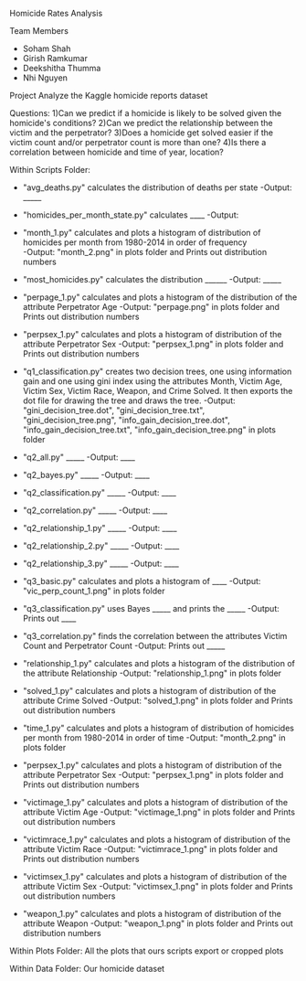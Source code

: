 Homicide Rates Analysis

Team Members
- Soham Shah
- Girish Ramkumar
- Deekshitha Thumma
- Nhi Nguyen

Project
Analyze the Kaggle homicide reports dataset

Questions:
1)Can we predict if a homicide is likely to be solved given the homicide's conditions?
2)Can we predict the relationship between the victim and the perpetrator?
3)Does a homicide get solved easier if the victim count and/or perpetrator count is more than one?
4)Is there a correlation between homicide and time of year, location?

Within Scripts Folder:
- "avg_deaths.py" calculates the distribution of deaths per state
    -Output: _____

- "homicides_per_month_state.py" calculates ____
    -Output: 

- "month_1.py" calculates and plots a histogram of distribution of homicides per month from 1980-2014 in order of frequency  
    -Output: "month_2.png" in plots folder and Prints out distribution numbers

- "most_homicides.py" calculates the distribution ______
    -Output: _____

- "perpage_1.py" calculates  and plots a histogram of the distribution of the attribute Perpetrator Age
   -Output: "perpage.png" in plots folder and Prints out distribution numbers 

- "perpsex_1.py" calculates and plots a histogram of distribution of the attribute Perpetrator Sex
   -Output: "perpsex_1.png" in plots folder and Prints out distribution numbers

- "q1_classification.py" creates two decision trees, one using information gain and one using gini index using the attributes Month, Victim Age, Victim Sex, Victim Race, Weapon, and Crime Solved. It then exports the dot file for drawing the tree and draws the tree.
   -Output: "gini_decision_tree.dot", "gini_decision_tree.txt", "gini_decision_tree.png", "info_gain_decision_tree.dot", "info_gain_decision_tree.txt", "info_gain_decision_tree.png" in plots folder

- "q2_all.py" _____
   -Output: ____

- "q2_bayes.py" _____
   -Output: ____

- "q2_classification.py" _____
   -Output: ____

- "q2_correlation.py" _____
   -Output: ____

- "q2_relationship_1.py" _____
   -Output: ____

- "q2_relationship_2.py" _____
   -Output: ____

- "q2_relationship_3.py" _____
   -Output: ____

- "q3_basic.py" calculates and plots a histogram of ____
   -Output: "vic_perp_count_1.png" in plots folder

- "q3_classification.py" uses Bayes _____  and prints the _____ 
   -Output: Prints out ____

- "q3_correlation.py" finds the correlation between the attributes Victim Count and Perpetrator Count
   -Output: Prints out _____

- "relationship_1.py" calculates and plots a histogram of the distribution of the attribute Relationship
   -Output: "relationship_1.png" in plots folder

- "solved_1.py" calculates and plots a histogram of distribution of the attribute Crime Solved
   -Output: "solved_1.png" in plots folder and Prints out distribution numbers

- "time_1.py" calculates and plots a histogram of distribution of homicides per month from 1980-2014 in order of time
    -Output: "month_2.png" in plots folder

- "perpsex_1.py" calculates and plots a histogram of distribution of the attribute Perpetrator Sex
   -Output: "perpsex_1.png" in plots folder and Prints out distribution numbers

- "victimage_1.py" calculates and plots a histogram of distribution of the attribute Victim Age
   -Output: "victimage_1.png" in plots folder and Prints out distribution numbers

- "victimrace_1.py" calculates and plots a histogram of distribution of the attribute Victim Race
   -Output: "victimrace_1.png" in plots folder and Prints out distribution numbers

- "victimsex_1.py" calculates and plots a histogram of distribution of the attribute Victim Sex
   -Output: "victimsex_1.png" in plots folder and Prints out distribution numbers

- "weapon_1.py" calculates and plots a histogram of distribution of the attribute Weapon
   -Output: "weapon_1.png" in plots folder and Prints out distribution numbers


Within Plots Folder:
All the plots that ours scripts export or cropped plots

Within Data Folder:
Our homicide dataset